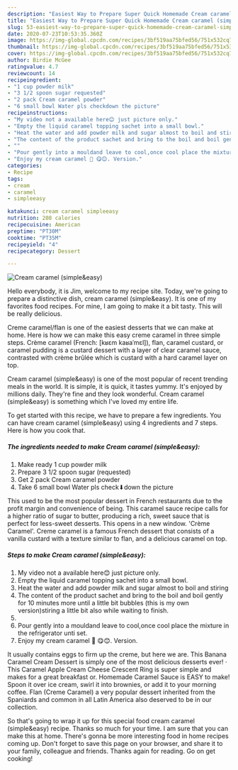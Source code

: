 ```yaml
---
description: "Easiest Way to Prepare Super Quick Homemade Cream caramel (simple&amp;amp;easy)"
title: "Easiest Way to Prepare Super Quick Homemade Cream caramel (simple&amp;amp;easy)"
slug: 53-easiest-way-to-prepare-super-quick-homemade-cream-caramel-simple-and-amp-easy
date: 2020-07-23T10:53:35.360Z
image: https://img-global.cpcdn.com/recipes/3bf519aa75bfed56/751x532cq70/cream-caramel-simpleeasy-recipe-main-photo.jpg
thumbnail: https://img-global.cpcdn.com/recipes/3bf519aa75bfed56/751x532cq70/cream-caramel-simpleeasy-recipe-main-photo.jpg
cover: https://img-global.cpcdn.com/recipes/3bf519aa75bfed56/751x532cq70/cream-caramel-simpleeasy-recipe-main-photo.jpg
author: Birdie McGee
ratingvalue: 4.7
reviewcount: 14
recipeingredient:
- "1 cup powder milk"
- "3 1/2 spoon sugar requested"
- "2 pack Cream caramel powder"
- "6 small bowl Water pls checkdown the picture"
recipeinstructions:
- "My video not a available here😊 just picture only."
- "Empty the liquid caramel topping sachet into a small bowl."
- "Heat the water and add powder milk and sugar almost to boil and stiring"
- "The content of the product sachet and bring to the boil and boil gently for 10 minutes more until a little bit bubbles (this is my own version)stiring a little bit also while waiting to finish."
- ""
- "Pour gently into a mouldand leave to cool,once cool place the mixture in the refrigerator unti set."
- "Enjoy my cream caramel 🍮 😋😊. Version."
categories:
- Recipe
tags:
- cream
- caramel
- simpleeasy

katakunci: cream caramel simpleeasy 
nutrition: 208 calories
recipecuisine: American
preptime: "PT30M"
cooktime: "PT35M"
recipeyield: "4"
recipecategory: Dessert

---
```



![Cream caramel (simple&amp;easy)](https://img-global.cpcdn.com/recipes/3bf519aa75bfed56/751x532cq70/cream-caramel-simpleeasy-recipe-main-photo.jpg)

Hello everybody, it is Jim, welcome to my recipe site. Today, we're going to prepare a distinctive dish, cream caramel (simple&amp;easy). It is one of my favorites food recipes. For mine, I am going to make it a bit tasty. This will be really delicious.

Creme caramel/flan is one of the easiest desserts that we can make at home. Here is how we can make this easy creme caramel in three simple steps. Crème caramel (French: [kʁɛm kaʁaˈmɛl]), flan, caramel custard, or caramel pudding is a custard dessert with a layer of clear caramel sauce, contrasted with crème brûlée which is custard with a hard caramel layer on top.

Cream caramel (simple&amp;easy) is one of the most popular of recent trending meals in the world. It is simple, it is quick, it tastes yummy. It's enjoyed by millions daily. They're fine and they look wonderful. Cream caramel (simple&amp;easy) is something which I've loved my entire life.


To get started with this recipe, we have to prepare a few ingredients. You can have cream caramel (simple&amp;easy) using 4 ingredients and 7 steps. Here is how you cook that.

<!--inarticleads1-->

##### The ingredients needed to make Cream caramel (simple&amp;easy):

1. Make ready 1 cup powder milk
1. Prepare 3 1/2 spoon sugar (requested)
1. Get 2 pack Cream caramel powder
1. Take 6 small bowl Water pls check⬇down the picture


This used to be the most popular dessert in French restaurants due to the profit margin and convenience of being. This caramel sauce recipe calls for a higher ratio of sugar to butter, producing a rich, sweet sauce that is perfect for less-sweet desserts. This opens in a new window. &#39;Crème Caramel&#39;. Creme caramel is a famous French dessert that consists of a vanilla custard with a texture similar to flan, and a delicious caramel on top. 

<!--inarticleads2-->

##### Steps to make Cream caramel (simple&amp;easy):

1. My video not a available here😊 just picture only.
1. Empty the liquid caramel topping sachet into a small bowl.
1. Heat the water and add powder milk and sugar almost to boil and stiring
1. The content of the product sachet and bring to the boil and boil gently for 10 minutes more until a little bit bubbles (this is my own version)stiring a little bit also while waiting to finish.
1. 
1. Pour gently into a mouldand leave to cool,once cool place the mixture in the refrigerator unti set.
1. Enjoy my cream caramel 🍮 😋😊. Version.


It usually contains eggs to firm up the creme, but here we are. This Banana Caramel Cream Dessert is simply one of the most delicious desserts ever! · This Caramel Apple Cream Cheese Crescent Ring is super simple and makes for a great breakfast or. Homemade Caramel Sauce is EASY to make! Spoon it over ice cream, swirl it into brownies, or add it to your morning coffee. Flan (Creme Caramel) a very popular dessert inherited from the Spaniards and common in all Latin America also deserved to be in our collection. 

So that's going to wrap it up for this special food cream caramel (simple&amp;easy) recipe. Thanks so much for your time. I am sure that you can make this at home. There's gonna be more interesting food in home recipes coming up. Don't forget to save this page on your browser, and share it to your family, colleague and friends. Thanks again for reading. Go on get cooking!
